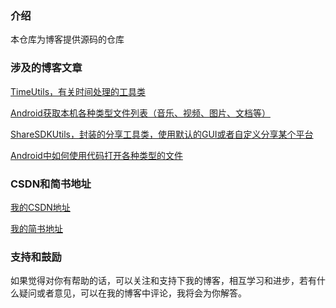 ### 介绍

本仓库为博客提供源码的仓库

### 涉及的博客文章

[TimeUtils，有关时间处理的工具类](http://www.jianshu.com/p/213f04ceb388)

[Android获取本机各种类型文件列表（音乐、视频、图片、文档等）](http://www.jianshu.com/p/190ec8ff3e6c)

[ShareSDKUtils，封装的分享工具类，使用默认的GUI或者自定义分享某个平台](http://www.jianshu.com/p/d7c86033a3b1)

[Android中如何使用代码打开各种类型的文件](http://www.jianshu.com/p/1414101858c1)

### CSDN和简书地址

[我的CSDN地址](http://blog.csdn.net/chay_chan?viewmode=contents)

[我的简书地址](http://www.jianshu.com/u/275ef936c427)

### 支持和鼓励

如果觉得对你有帮助的话，可以关注和支持下我的博客，相互学习和进步，若有什么疑问或者意见，可以在我的博客中评论，我将会为你解答。